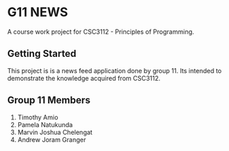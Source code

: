# G11 NEWS

A course work project for CSC3112 - Principles of Programming.

## Getting Started

This project is is a news feed application done by group 11.
Its intended to demonstrate the knowledge acquired from CSC3112.

## Group 11 Members
1. Timothy Amio
2. Pamela Natukunda
3. Marvin Joshua Chelengat
4. Andrew Joram Granger


